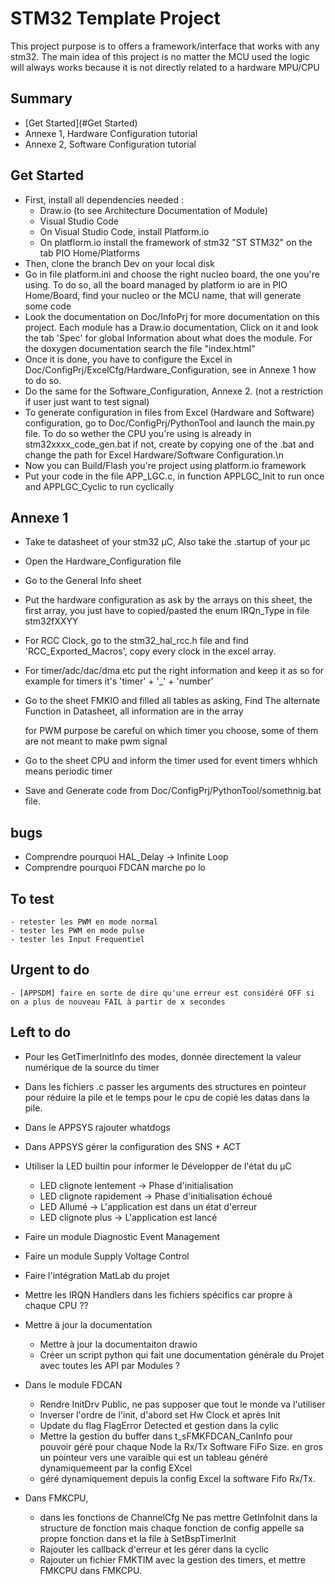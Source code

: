 # STM32 Template Project 
This project purpose is to offers a framework/interface that works with any stm32.
The main idea of this project is no matter the MCU used the logic will always works because it is not directly related to a hardware MPU/CPU
## Summary 
- [Get Started](#Get Started)
- Annexe 1, Hardware Configuration tutorial
- Annexe 2, Software Configuration tutorial

## Get Started
- First, install all dependencies needed :
    - Draw.io (to see Architecture Documentation of Module)
    - Visual Studio Code
    - On Visual Studio Code, install Platform.io
    - On platflorm.io install the framework of stm32 "ST STM32" on the tab PIO Home/Platforms
- Then, clone the branch Dev on your local disk
- Go in file platform.ini and choose the right nucleo board, the one you're using. To do so, all the board managed by platform io are in PIO Home/Board, find your nucleo or the MCU name, that will generate some code
- Look the documentation on Doc/InfoPrj for more documentation on this project. Each module has a Draw.io documentation, Click on it and look the tab 'Spec' for global Information about what does the module.
For the doxygen documentation search the file "index.html"
- Once it is done, you have to configure the Excel in Doc/ConfigPrj/ExcelCfg/Hardware_Configuration, see in Annexe 1 how to do so.
- Do the same for the Software_Configuration, Annexe 2. (not a restriction if user just want to test signal)
- To generate configuration in files from Excel (Hardware and Software) configuration, go to Doc/ConfigPrj/PythonTool and launch the main.py file. To do so wether the CPU you're using is already in stm32xxxx_code_gen.bat if not, create by copying one of the .bat and change the path for Excel Hardware/Software Configuration.\n
- Now you can Build/Flash you're project using platform.io framework
- Put your code in the file APP_LGC.c, in function APPLGC_Init to run once and APPLGC_Cyclic to run cyclically


## Annexe 1
- Take te datasheet of your stm32 µC, Also take the .startup of your µc
- Open the Hardware_Configuration file
- Go to the General Info sheet
- Put the hardware configuration as ask by the arrays on this sheet, the first array, you just have to copied/pasted the enum IRQn_Type in file stm32fXXYY
- For RCC Clock, go to the stm32_hal_rcc.h file and find 'RCC_Exported_Macros', copy every clock in the excel array.
- For timer/adc/dac/dma etc put the right information and keep it as so for example for timers it's 'timer' + '_' + 'number'
- Go to the sheet FMKIO and filled all tables as asking, Find The alternate Function in Datasheet, all information are in the array

	for PWM purpose be careful on which timer you choose, some of them are not meant to make pwm signal
- Go to the sheet CPU and inform the timer used for event timers whhich means periodic timer
- Save and Generate code from Doc/ConfigPrj/PythonTool/somethnig.bat file.

## bugs
- Comprendre pourquoi HAL_Delay -> Infinite Loop
- Comprendre pourquoi FDCAN marche po lo

## To test 
    - retester les PWM en mode normal 
    - tester les PWM en mode pulse 
    - tester les Input Frequentiel
## Urgent to do 
    - [APPSDM] faire en sorte de dire qu'une erreur est considéré OFF si on a plus de nouveau FAIL à partir de x secondes 


## Left to do

- Pour les GetTimerInitInfo des modes, donnée directement la valeur numérique de la source du timer 
- Dans les fichiers .c passer les arguments des structures  en pointeur pour réduire la pile et le temps pour le cpu de copié les datas dans la pile.

- Dans le APPSYS rajouter whatdogs 
- Dans APPSYS gérer la configuration des SNS + ACT

- Utiliser la LED builtin pour informer le Développer de l'état du µC
    - LED clignote lentement   -> Phase d'initialisation 
    - LED clignote rapidement  -> Phase d'initialisation échoué
    - LED Allumé -> L'application est dans un état d'erreur
    - LED clignote plus        -> L'application est lancé 

- Faire un module Diagnostic Event Management
- Faire un module Supply Voltage Control
- Faire l'intégration MatLab du projet
- Mettre les IRQN Handlers dans les fichiers        spécifics car propre à chaque CPU ??
- Mettre à jour la documentation 
    - Mettre à jour la documentaiton drawio
    - Créer un script python qui fait une documentation générale du Projet avec toutes les API par Modules ?

- Dans le module FDCAN
    - Rendre InitDrv Public, ne pas supposer que tout le monde va l'utiliser 
    -  Inverser l'ordre de l'init, d'abord set Hw Clock et après Init
    - Update du flag FlagError Detected et gestion dans la cylic
    - Mettre la gestion du buffer dans t_sFMKFDCAN_CanInfo pour pouvoir géré pour chaque Node la Rx/Tx Software FiFo Size. en gros un pointeur vers une varaible qui est un tableau généré dynamiquemeent par la config EXcel
    - géré dynamiquement depuis la config Excel la software Fifo Rx/Tx.

- Dans FMKCPU, 
    - dans les fonctions de ChannelCfg
        Ne pas mettre GetInfoInit dans la structure de fonction mais chaque fonction de config appelle sa propre fonction dans et la file à SetBspTimerInit
    - Rajouter les callback d'erreur et les gérer dans la cyclic 
    - Rajouter un fichier FMKTIM avec la gestion des timers, et mettre FMKCPU dans FMKCPU. 
    